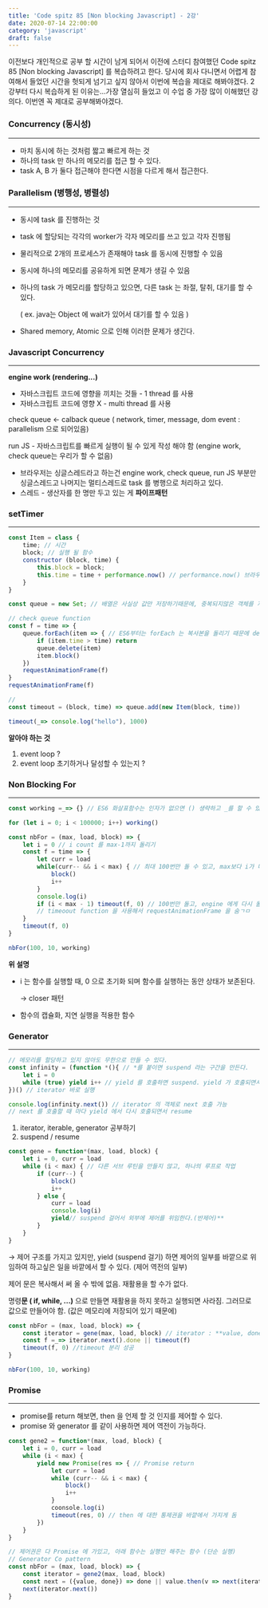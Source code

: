 ```yaml
---
title: 'Code spitz 85 [Non blocking Javascript] - 2강'
date: 2020-07-14 22:00:00
category: 'javascript'
draft: false
---
```


이전보다 개인적으로 공부 할 시간이 남게 되어서 이전에 스터디 참여했던 Code spitz 85 [Non blocking Javascript] 를 복습하려고 한다.
당시에 회사 다니면서 어렵게 참여해서 들었던 시간을 헛되게 넘기고 싶지 않아서 이번에 복습을 제대로 해봐야겠다. 2강부터 다시 복습하게 된 이유는...가장 열심히 들었고 이 수업 중 가장 많이 이해했던 강의다. 이번엔 꼭 제대로 공부해봐야겠다.

### Concurrency (동시성)

---

- 마치 동시에 하는 것처럼 짧고 빠르게 하는 것
- 하나의 task 만 하나의 메모리를 접근 할 수 있다.
- task A, B 가 둘다 접근해야 한다면 시점을 다르게 해서 접근한다.

### Parallelism (병행성, 병렬성)

---

- 동시에 task 를 진행하는 것
- task 에 할당되는 각각의 worker가 각자 메모리를 쓰고 있고 각자 진행됨
- 물리적으로 2개의 프로세스가 존재해야 task 를 동시에 진행할 수 있음
- 동시에 하나의 메모리를 공유하게 되면 문제가 생길 수 있음
- 하나의 task 가 메모리를 할당하고 있으면, 다른 task 는 좌절, 탈취, 대기를 할 수 있다.

    ( ex. java는 Object 에 wait가 있어서 대기를 할 수 있음 )

- Shared memory, Atomic 으로 인해 이러한 문제가 생긴다.

### Javascript Concurrency

---

**engine work (rendering...)** 

- 자바스크립트 코드에 영향을 끼치는 것들 - 1 thread 를 사용
- 자바스크립트 코드에 영향 X - multi thread 를 사용

check queue ← calback queue ( network, timer, message, dom event : parallelism 으로 되어있음) 

run JS - 자바스크립트를 빠르게 실행이 될 수 있게 작성 해야 함 (engine work, check queue는 우리가 할 수 없음)

- 브라우저는 싱글스레드라고 하는건 engine work, check queue, run JS 부분만 싱글스레드고 나머지는 멀티스레드로 task 를 병행으로 처리하고 있다.
- 스레드 - 생산자를 한 명만 두고 있는 게 **파이프패턴**

### setTimer

---

```javascript
const Item = class {
	time; // 시간
	block; // 실행 될 함수
	constructor (block, time) {
		this.block = block;
		this.time = time + performance.now() // performance.now() 브라우저가 시작 된 이후의 몇초가 지났는지
	}
}

const queue = new Set; // 배열은 사실상 값만 저장하기때문에, 중복되지않은 객체를 저장하고 싶다면 Set을 사용ㅇ

// check queue function
const f = time => {
	queue.forEach(item => { // ES6부터는 forEach 는 복사본을 돌리기 때문에 delete를 해도 무방함
		if (item.time > time) return
		queue.delete(item)
		item.block()
	})
	requestAnimationFrame(f)
}
requestAnimationFrame(f)

//
const timeout = (block, time) => queue.add(new Item(block, time))

timeout(_=> console.log("hello"), 1000)
```

**알아야 하는 것**

1. event loop ?
2. event loop 초기하거나 달성할 수 있는지 ?

### Non Blocking For

---

```javascript
const working =_=> {} // ES6 화살표함수는 인자가 없으면 () 생략하고 _를 할 수 있음

for (let i = 0; i < 100000; i++) working()

const nbFor = (max, load, block) => {
	let i = 0 // i count 를 max-1까지 돌리기
	const f = time => {
		let curr = load
		while(curr-- && i < max) { // 최대 100번만 돌 수 있고, max보다 i가 더 크면 아예 못돌게 작성
			block()
			i++
		}
		console.log(i)
		if (i < max - 1) timeout(f, 0) // 100번만 돌고, engine 에게 다시 돌려줘서 engine work 를 할 수 있다. (제어권 돌려줌)
		// timeoout function 을 사용해서 requestAnimationFrame 을 숨ㄱㅁ
	}
	timeout(f, 0)
}

nbFor(100, 10, working)
```

**위 설명**

- i 는 함수를 실행할 때, 0 으로 초기화 되며 함수를 실행하는 동안 상태가 보존된다.

    → closer 패턴

- 함수의 캡슐화, 지연 실행을 적용한 함수

### Generator

---

```javascript
// 메모리를 할당하고 있지 않아도 무한으로 만들 수 있다.
const infinity = (function *(){ // *를 붙이면 suspend 라는 구간을 만든다.
	let i = 0
	while (true) yield i++ // yield 를 호출하면 suspend. yield 가 호출되면서 멈춤.
})() // iterator 바로 실행 

console.log(infinity.next()) // iterator 의 객체로 next 호출 가능
// next 를 호출할 때 마다 yield 에서 다시 호출되면서 resume
```

1. iterator, iterable, generator 공부하기
2. suspend / resume

```javascript
const gene = function*(max, load, block) {
	let i = 0, curr = load
	while (i < max) { // 다른 서브 루틴을 만들지 않고, 하나의 루프로 작업
		if (curr--) {
			block()
			i++
		} else {
			curr = load
			console.log(i)
			yield// suspend 걸어서 외부에 제어를 위임한다.(반제어)**
		}
	}
}
```

→ 제어 구조를 가지고 있지만, yield (suspend 걸기) 하면 제어의 일부를 바깥으로 위임하여 하고싶은 일을 바깥에서 할 수 있다. (제어 역전의 일부)

제어 문은 복사해서 써 올 수 밖에 없음. 재활용을 할 수가 없다.

명령**문 ( if, while, ...)** 으로 만들면 재활용을 하지 못하고 실행되면 사라짐. 그러므로 값으로 만들어야 함. (값은 메모리에 저장되어 있기 때문에)

```javascript
const nbFor = (max, load, block) => {
	const iterator = gene(max, load, block) // iterator : **value, done** 이 있는 object 를 return 함
	const f =_=> iterator.next().done || timeout(f)
	timeout(f, 0) //timeout 분리 성공
}

nbFor(100, 10, working)
```

### Promise

---

- promise를 return 해보면, then 을 언제 할 것 인지를 제어할 수 있다.
- promise 와 generator 를 같이 사용하면 제어 역전이 가능하다.

```javascript
const gene2 = function*(max, load, block) {
	let i = 0, curr = load
	while (i < max) {
		yield new Promise(res => { // Promise return
			let curr = load
			while (curr-- && i < max) {
				block()
				i++
			}
			coonsole.log(i)
			timeout(res, 0) // then 에 대한 통제권을 바깥에서 가지게 돔
		})
	}
}

// 제어권은 다 Promise 에 가있고, 아래 함수는 실행만 해주는 함수 (단순 실행)
// Generator Co pattern
const nbFor = (max, load, block) => {
	const iterator = gene2(max, load, block)
	const next = ({value, done}) => done || value.then(v => next(iterator.next())) // yield 해소 부분
	next(iterator.next()) 
}
```
